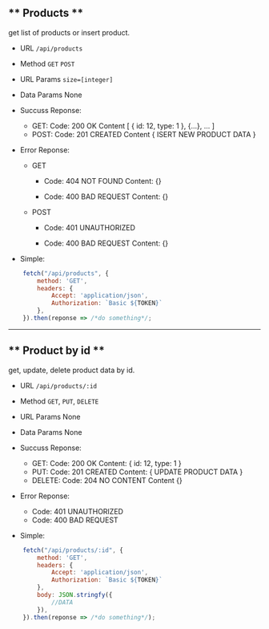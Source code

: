 ** Products **
---
get list of products or insert product.

- URL
    `/api/products`

- Method
    `GET`
    `POST`

- URL Params
    `size=[integer]`

- Data Params
    None

- Succuss Reponse:
    - GET:
        Code: 200 OK
        Content [ { id: 12, type: 1 }, {...}, ... ]
    - POST:
        Code: 201 CREATED
        Content { ISERT NEW PRODUCT DATA }

- Error Reponse:
    - GET
        - Code: 404 NOT FOUND
          Content: {}

        - Code: 400 BAD REQUEST
          Content: {}
    - POST
        - Code: 401 UNAUTHORIZED

        - Code: 400 BAD REQUEST
          Content: {}

- Simple:
``` Javascript (ES6 Style)
    fetch("/api/products", {
        method: 'GET',
        headers: {
            Accept: 'application/json',
            Authorization: `Basic ${TOKEN}`
        },
    }).then(reponse => /*do something*/;
```

---

** Product by id **
---
get, update, delete product data by id.


- URL
    `/api/products/:id`

- Method
    `GET`, `PUT`, `DELETE`

- URL Params
    None

- Data Params
    None

- Succuss Reponse:
    - GET:
        Code: 200 OK
        Content: { id: 12, type: 1 }
    - PUT:
        Code: 201 CREATED
        Content: { UPDATE PRODUCT DATA }
    - DELETE:
        Code: 204 NO CONTENT
        Content {}

- Error Reponse:
    - Code: 401 UNAUTHORIZED
    - Code: 400 BAD REQUEST

- Simple:
``` Javascript (ES6 Style)
    fetch("/api/products/:id", {
        method: 'GET',
        headers: {
            Accept: 'application/json',
            Authorization: `Basic ${TOKEN}`
        },
        body: JSON.stringfy({
            //DATA
        }),
    }).then(reponse => /*do something*/);
```
